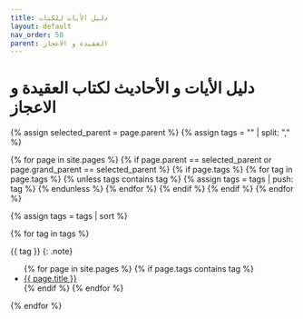 ```yaml
---
title: دليل الأيات للكتاب
layout: default
nav_order: 50
parent: العقيدة و الاعجاز
---
```


# دليل الأيات و الأحاديث لكتاب العقيدة و الاعجاز

{% assign selected_parent = page.parent %}
{% assign tags = "" | split: "," %}

{% for page in site.pages %}
{% if page.parent == selected_parent or page.grand_parent == selected_parent %}
{% if page.tags %}
{% for tag in page.tags %}
{% unless tags contains tag %}
{% assign tags = tags | push: tag %}
{% endunless %}
{% endfor %}
{% endif %}
{% endif %}
{% endfor %}

{% assign tags = tags | sort %}

{% for tag in tags %}

{{ tag }}
{: .note}

<ul>
  {% for page in site.pages %}
    {% if page.tags contains tag %}
      <li><a href="{{ page.url }}">{{ page.title }}</a></li>
    {% endif %}
  {% endfor %}
</ul>
{% endfor %}
